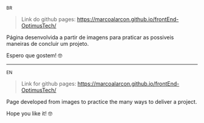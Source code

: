<small> BR </small>

> Link do github pages: https://marcoalarcon.github.io/frontEnd-OptimusTech/

Página desenvolvida a partir de imagens para praticar as possiveis maneiras de concluir um projeto.
  
Espero que gostem! :nerd_face:

<hr>

<small> EN </small>

> Link for github pages: https://marcoalarcon.github.io/frontEnd-OptimusTech/

Page developed from images to practice the many ways to deliver a project.

Hope you like it! :nerd_face:

